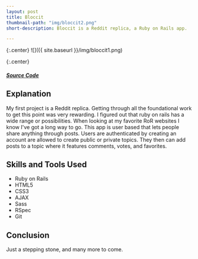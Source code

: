 ```yaml
---
layout: post
title: Bloccit
thumbnail-path: "img/bloccit2.png"
short-description: Bloccit is a Reddit replica, a Ruby on Rails app.

---
```


{:.center}
![]({{ site.baseurl }}/img/bloccit1.png)

{:.center}
<h5>
  <a href="https://github.com/sabrown84/Bloccit/" class="button">
    Source Code
    <i class="fa fa-fw fa-github"></i>
  </a>
</h5>

## Explanation

My first project is a Reddit replica. Getting through all the foundational work to get this point was very rewarding. I figured out that ruby on rails has a wide range or possibilities. When looking at my favorite RoR websites I know I've got a long way to go. This app is user based that lets people share anything through posts. Users are authenticated by creating an account are allowed to create public or private topics. They then can add posts to a topic where it features comments, votes, and favorites.

## Skills and Tools Used

* Ruby on Rails
* HTML5
* CSS3
* AJAX
* Sass
* RSpec
* Git

## Conclusion

Just a stepping stone, and many more to come.
